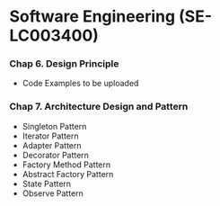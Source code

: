 # Software Engineering (SE-LC003400)

### Chap 6. Design Principle
- Code Examples to be uploaded

### Chap 7. Architecture Design and Pattern
- Singleton Pattern
- Iterator Pattern
- Adapter Pattern
- Decorator Pattern
- Factory Method Pattern
- Abstract Factory Pattern
- State Pattern
- Observe Pattern
